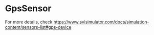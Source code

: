 # GpsSensor

For more details, check https://www.svlsimulator.com/docs/simulation-content/sensors-list#gps-device
